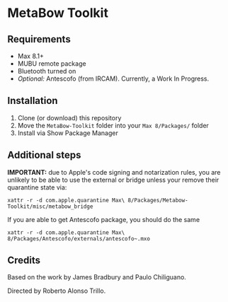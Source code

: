 # MetaBow Toolkit

## Requirements
- Max 8.1+
- MUBU remote package
- Bluetooth turned on
- *Optional:* Antescofo (from IRCAM). Currently, a Work In Progress.

## Installation
1. Clone (or download) this repository
2. Move the `MetaBow-Toolkit` folder into your `Max 8/Packages/` folder
3. Install via Show Package Manager

## Additional steps
**IMPORTANT:** due to Apple's code signing and notarization rules, you are unlikely to be able to use the external or bridge unless your remove their quarantine state via:

```
xattr -r -d com.apple.quarantine Max\ 8/Packages/Metabow-Toolkit/misc/metabow_bridge
```

If you are able to get Antescofo package, you should do the same
```
xattr -r -d com.apple.quarantine Max\ 8/Packages/Antescofo/externals/antescofo~.mxo
```


## Credits
Based on the work by James Bradbury and Paulo Chiliguano.

Directed by Roberto Alonso Trillo.
